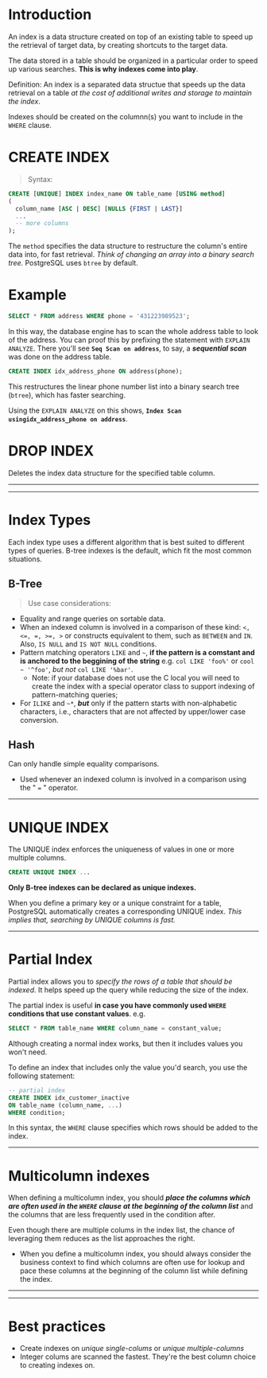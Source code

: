 # Introduction
An index is a data structure created on top of an existing table to speed up the retrieval of target data, by creating shortcuts to the target data.

The data stored in a table should be organized in a particular order to speed up various searches. **This is why indexes come into play**.

Definition: An index is a separated data structue that speeds up the data retrieval on a table *at the cost of additional writes and storage to maintain the index*.

Indexes should be created on the columnn(s) you want to include in the `WHERE` clause.

# CREATE INDEX
> Syntax:
```sql
CREATE [UNIQUE] INDEX index_name ON table_name [USING method]
(
  column_name [ASC | DESC] [NULLS {FIRST | LAST}]
  ...
  -- more columns
);
```
The `method` specifies the data structure to restructure the column's entire data into, for fast retrieval. *Think of changing an array into a binary search tree.* PostgreSQL uses `btree` by default.


# Example
```sql
SELECT * FROM address WHERE phone = '431223989523';
```
In this way, the database engine has to scan the whole address table to look of the address. You can proof this by prefixing the statement with `EXPLAIN ANALYZE`. There you'll see **`Seq Scan on address`**, to say, a ***sequential scan*** was done on the address table.

```sql
CREATE INDEX idx_address_phone ON address(phone);
```
This restructures the linear phone number list into a binary search tree (`btree`), which has faster searching.

Using the `EXPLAIN ANALYZE` on this shows, **`Index Scan usingidx_address_phone on address`**.

# DROP INDEX
Deletes the index data structure for the specified table column.

---
---

# Index Types
Each index type uses a different algorithm that is best suited to different types of queries. B-tree indexes is the default, which fit the most common situations.

## B-Tree
> Use case considerations:

- Equality and range queries on sortable data.
- When an indexed column is involved in a comparison of these kind: `<, <=, =, >=, >` or constructs equivalent to them, such as `BETWEEN` and `IN`. Also, `IS NULL` and `IS NOT NULL` conditions.
- Pattern matching operators `LIKE` and `~`, **if the pattern is a comstant and is anchored to the beggining of the string** e.g. `col LIKE 'foo%'` or `cool ~ '^foo'`, *but not* `col LIKE '%bar'`.
  - Note: if your database does not use the C local you will need to create the index with a special operator class to support indexing of pattern-matching queries;
- For `ILIKE` and `~*`, ***but*** only if the pattern starts with non-alphabetic characters, i.e., characters that are not affected by upper/lower case conversion.

## Hash
Can only handle simple equality comparisons.
- Used whenever an indexed column is involved in a comparison using the " `=` " operator.

---
# UNIQUE INDEX
The UNIQUE index enforces the uniqueness of values in one or more multiple columns.
```sql
CREATE UNIQUE INDEX ...
```

**Only B-tree indexes can be declared as unique indexes.**

When you define a primary key or a unique constraint for a table, PostgreSQL automatically creates a corresponding UNIQUE index. *This implies that, searching by UNIQUE columns is fast.*

---

# Partial Index
Partial index allows you to *specify the rows of a table that should be indexed*. It helps speed up the query while reducing the size of the index.

The partial index is useful **in case you have commonly used `WHERE` conditions that use constant values**. e.g.
```sql
SELECT * FROM table_name WHERE column_name = constant_value;
```
Although creating a normal index works, but then it includes values you won't need.

To define an index that includes only the value you'd search, you use the following statement:
```sql
-- partial index
CREATE INDEX idx_customer_inactive
ON table_name (column_name, ...)
WHERE condition;
```
In this syntax, the `WHERE` clause specifies which rows should be added to the index.

---
# Multicolumn indexes
When defining a multicolumn index, you should ***place the columns which are often used in the `WHERE` clause at the beginning of the column list*** and the columns that are less frequently used in the condition after.

Even though there are multiple colums in the index list, the chance of leveraging them reduces as the list approaches the right.
  - When you define a multicolumn index, you should always consider the business context to find which columns are often use for lookup and pace these columns at the beginning of the column list while defining the index.

---
---

# Best practices
- Create indexes on *unique single-colums* or *unique multiple-columns*
- Integer colums are scanned the fastest. They're the best column choice to creating indexes on.